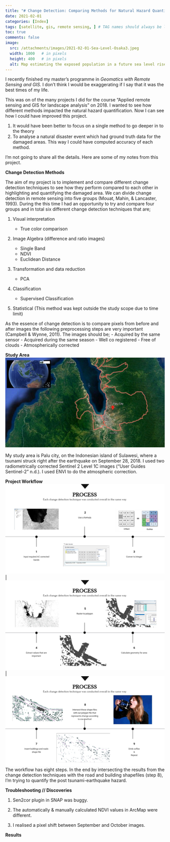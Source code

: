 ```yaml
---
title: "# Change Detection: Comparing Methods for Natural Hazard Quantification using Remote Sensing and GIS"
date: 2021-02-01
categories: [Index]
tags: [satellite, gis, remote sensing, ] # TAG names should always be lowercase
toc: true
comments: false
image:
  src: /attachments/images/2021-02-01-Sea-Level-Osaka3.jpeg
  width: 1000   # in pixels
  height: 400   # in pixels
  alt: Map estimating the exposed population in a future sea level rise scenario
---
```


I recently finished my master’s programme in _Geomatics with Remote Sensing and GIS._ I don’t think I would be exaggerating if I say that it was the best times of my life.

This was on of the many projects I did for the course “Applied remote sensing and GIS for landscape analysis” on 2018. I wanted to see how different methods impacted the natural hazard quantification. Now I can see how I could have improved this project.

1.  It would have been better to focus on a single method to go deeper in to the theory
2.  To analyse a natural disaster event which had ground truth data for the damaged areas. This way I could have computed accuracy of each method.

I’m not going to share all the details. Here are some of my notes from this project.

**Change Detection Methods**

The aim of my project is to implement and compare different change detection techniques to see how they perform compared to each other in highlighting and quantifying the damaged area. We can divide change detection in remote sensing into five groups (Mouat, Mahin, & Lancaster, 1993). During the this time I had an opportunity to try and compare four groups and in total six different change detection techniques that are;

1.  Visual interpretation
	-   True color comparison

2. Image Algebra (difference and ratio images)
	-   Single Band
	-   NDVI
	-   Euclidean Distance

3. Transformation and data reduction
	-   PCA

4. Classification
	-   Supervised Classification

5. Statistical (This method was kept outside the study scope due to time limit)

As the essence of change detection is to compare pixels from before and after images the following preprocessing steps are very important (Campbell & Wynne, 2011). The images should be;
	-   Acquired by the same sensor
	-   Acquired during the same season
	-   Well co registered
	-   Free of clouds
	-   Atmospherically corrected

**Study Area**
![Sulawesi](/attachments/images/2021-05-01-Change-Detection.jpeg)

My study area is Palu city, on the Indonesian island of Sulawesi, where a tsunami struck right after the earthquake on September 28, 2018. I used two radiometrically corrected Sentinel 2 Level 1C images (“User Guides Sentinel-2” n.d.). I used ENVI to do the atmospheric correction.

**Project Workflow**
![Workflow](/attachments/images/2021-05-01-Change-Detection2.jpeg)| ![Workflow](/attachments/images/2021-05-01-Change-Detection3.jpeg) | ![Workflow](/attachments/images/2021-05-01-Change-Detection4.jpeg)
The workflow has eight steps. In the end by intersecting the results from the change detection techniques with the road and building shapefiles (step 8), I’m trying to quantify the post tsunami-earthquake hazard.

**Troubleshooting // Discoveries**

1. Sen2cor plugin in SNAP was buggy.

2. The automatically & manually calculated NDVI values in ArcMap were different.

3. I realised a pixel shift between September and October images.

**Results**
